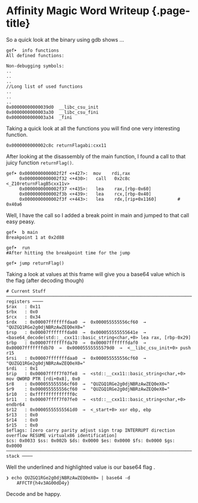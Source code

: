 Affinity Magic Word Writeup {.page-title}
===========================

So a quick look at the binary using gdb shows ...

``` {#6b38b695-9ba9-48b7-ab61-be33ede54302 .code}
gef➤  info functions
All defined functions:

Non-debugging symbols:
..
..
..
//Long list of used functions
..
..
..
0x00000000000039d0  __libc_csu_init
0x0000000000003a30  __libc_csu_fini
0x0000000000003a34  _fini
```

Taking a quick look at all the functions you will find one very
interesting function.

``` {#06c6e88d-e13f-471e-a2b1-5e345661b2a6 .code}
0x0000000000002c8c returnFlagabi:cxx11
```

After looking at the disassembly of the main function, I found a call to
that juicy function `returnFlag()`.

``` {#58830463-49e4-4bcc-839d-4f9c0548daad .code}
gef➤ 0x0000000000002f2f <+427>:  mov    rdi,rax
     0x0000000000002f32 <+430>:   call   0x2c8c <_Z10returnFlagB5cxx11v>
     0x0000000000002f37 <+435>:   lea    rax,[rbp-0x60]
     0x0000000000002f3b <+439>:   lea    rcx,[rbp-0x40]
     0x0000000000002f3f <+443>:   lea    rdx,[rip+0x1160]        # 0x40a6
```

Well, I have the call so I added a break point in main and jumped to
that call easy peasy.

``` {#85c08572-a702-410d-89f9-2c1785b184cc .code}
gef➤  b main
Breakpoint 1 at 0x2d88

gef➤  run
#After hitting the breakpoint time for the jump

gef➤ jump returnFlag()
```

Taking a look at values at this frame will give you a base64 value which
is the flag (after decoding though)

``` {#83cee3aa-6108-4249-927a-0101b4926bf5 .code}
# Current Stuff
───────────────────────────────────────────────────────────────────────────────────────────────────────────────────────────────────────────────────────────────────────────── registers ────
$rax   : 0x11
$rbx   : 0x0
$rcx   : 0x34
$rdx   : 0x00007fffffffdaa0  →  0x000055555556cf60  →  "QUZGQ1RGe2g0djNBRzAwZEQ0eX0="
$rsp   : 0x00007fffffffda08  →  0x000055555555641e  →  <base64_decode(std::__cxx11::basic_string<char,+0> lea rax, [rbp-0x29]
$rbp   : 0x00007fffffffda70  →  0x00007fffffffdaf0  →  0x00007fffffffdb70  →  0x00005555555579d0  →  <__libc_csu_init+0> push r15
$rsi   : 0x00007fffffffdaa0  →  0x000055555556cf60  →  "QUZGQ1RGe2g0djNBRzAwZEQ0eX0="
$rdi   : 0x1
$rip   : 0x00007ffff7f07fe8  →  <std::__cxx11::basic_string<char,+0> mov QWORD PTR [rdi+0x8], 0x0
$r8    : 0x000055555556cf60  →  "QUZGQ1RGe2g0djNBRzAwZEQ0eX0="
$r9    : 0x000055555556cf60  →  "QUZGQ1RGe2g0djNBRzAwZEQ0eX0="
$r10   : 0xffffffffffffff0c
$r11   : 0x00007ffff7f07fe0  →  <std::__cxx11::basic_string<char,+0> endbr64
$r12   : 0x00005555555561d0  →  <_start+0> xor ebp, ebp
$r13   : 0x0
$r14   : 0x0
$r15   : 0x0
$eflags: [zero carry parity adjust sign trap INTERRUPT direction overflow RESUME virtualx86 identification]
$cs: 0x0033 $ss: 0x002b $ds: 0x0000 $es: 0x0000 $fs: 0x0000 $gs: 0x0000
───────────────────────────────────────────────────────────────────────────────────────────────────────────────────────────────────────────────────────────────────────────────── stack ────
```

Well the underlined and highlighted value is our base64 flag .

``` {#65d17ac2-16a7-48f2-8aae-80a2b10c3917 .code}
❯ echo QUZGQ1RGe2g0djNBRzAwZEQ0eX0= | base64 -d
    AFFCTF{h4v3AG00dD4y}
```

Decode and be happy.
